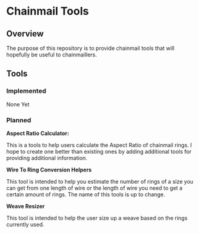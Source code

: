 # Chainmail Tools

## Overview

The purpose of this repository is to provide chainmail tools that will hopefully be useful to chainmaillers.


##  Tools

### Implemented

None Yet


### Planned

**Aspect Ratio Calculator:**

This is a tools to help users calculate the Aspect Ratio of chainmail rings. I hope to create one better than existing ones by adding additional tools for providing additional information.


**Wire To Ring Conversion Helpers**

This tool is intended to help you estimate the number of rings of a size you can get from one length of wire or the length of wire you need to get a certain amount of rings. The name of this tools is up to change.


**Weave Resizer**

This tool is intended to help the user size up a weave based on the rings currently used.
